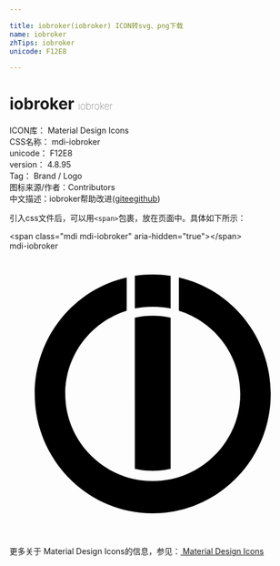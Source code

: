 ```yaml
---

title: iobroker(iobroker) ICON转svg、png下载
name: iobroker
zhTips: iobroker
unicode: F12E8

---
```


# iobroker  <small style="font-size: 60%;font-weight: 100">iobroker</small>


<div class="detail-page">
<p>
<span>
ICON库：
<span class="badge-secondary badge">Material Design Icons</span> 
</span>
<br/>
<span>
CSS名称：
<span class="badge-secondary badge">mdi-iobroker</span> 
</span>
<br/>
<span>
unicode：
<span class="badge-secondary badge">F12E8</span> 
</span>
<br/>
<span>
version：
<span class="badge-secondary badge">4.8.95</span> 
</span>
<br/>
<span>Tag：
<span class="badge-light badge">Brand / Logo</span>
</span>
<br/>
<span>图标来源/作者：<span class="badge-light badge">Contributors</span></span> 
<br/>
<span class="zh-detail">中文描述：<span class="badge-primary badge">iobroker</span><span class="help-link"><span>帮助改进</span>(<a href="https://gitee.com/liuwave/icon-helper/edit/master/json/material/iobroker.json" target="_blank" rel="noopener noreferrer">gitee</a><a href="https://github.com/liuwave/icon-helper/edit/master/json/material/iobroker.json" target="_blank" rel="noopener noreferrer">github</a></span>)</span><br/>
</p>
</div>
<div class="alert alert-dark">
  <i class="mdi mdi-iobroker mdi-48px"></i>
  <i class="mdi mdi-iobroker mdi-36px"></i>
  <i class="mdi mdi-iobroker mdi-24px"></i>
  <i class="mdi mdi-iobroker mdi-18px"></i>
</div>
<div>
  <p>引入css文件后，可以用<code>&lt;span&gt;</code>包裹，放在页面中。具体如下所示：    
  </p>
  <div class="alert alert-primary" style="font-size: 14px">
    &lt;span class="mdi mdi-iobroker" aria-hidden="true"&gt;&lt;/span&gt;
    <copy-btn content='<span class="mdi mdi-iobroker" aria-hidden="true"></span>'></copy-btn>
  </div>
  <div class="alert alert-secondary">
    <i class="mdi mdi-iobroker"
    style="font-size: 24px"
    aria-hidden="true"></i> mdi-iobroker
    <copy-btn content="mdi-iobroker" btn-title="复制图标名称"></copy-btn>
  </div>
</div>
<div id="svg" class="svg-wrap">
<svg xmlns="http://www.w3.org/2000/svg" viewBox="0 0 24 24"><path d="M12 2C11.5 2 11 2.04 10.5 2.11V4.85C11 4.75 11.5 4.7 12 4.7C12.5 4.7 13 4.75 13.5 4.85V2.12C13 2.04 12.5 2 12 2M9.82 2.25C5.4 3.25 2.11 7.24 2.11 12C2.11 17.5 6.53 22 12 22C17.47 22 21.89 17.5 21.89 12C21.89 7.24 18.6 3.25 14.19 2.25V5.03C17.17 5.96 19.34 8.73 19.34 12C19.34 16 16.05 19.3 12 19.3C7.96 19.3 4.67 16 4.67 12C4.67 8.73 6.84 5.96 9.82 5.03M12 5.45C11.5 5.45 11 5.5 10.5 5.62V18.27C11 18.38 11.5 18.44 12 18.44C12.5 18.44 13 18.39 13.5 18.27V5.62C13 5.5 12.5 5.45 12 5.45Z" /></svg>
</div>
<detail full-name='mdi-iobroker'></detail>
    
<div><p>更多关于 Material Design Icons的信息，参见：<a target="_blank" href="https://iconhelper.cn/material.html"> Material Design Icons</a>
</p></div>
